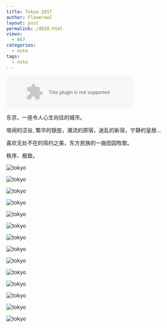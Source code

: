 ```yaml
---
title: Tokyo 2017
author: Flowerowl
layout: post
permalink: /4028.html
views:
  - 667
categories:
  - note
tags:
  - note
---
```


<embed src="//music.163.com/style/swf/widget.swf?sid=677353&type=2&auto=0&width=320&height=66" width="340" height="86"  allowNetworking="all">

东京，一座令人心生向往的城市。

喧闹的涩谷, 繁华的银座，潮流的原宿，迷乱的新宿，宁静的皇居...

喜欢无处不在的简约之美，东方民族的一曲田园牧歌。

秩序、极致。

![tokyo](http://lazynight.me/wp-content/uploads/2017/04/tokyo/1.png)

![tokyo](http://lazynight.me/wp-content/uploads/2017/04/tokyo/2.png)

![tokyo](http://lazynight.me/wp-content/uploads/2017/04/tokyo/3.png)

![tokyo](http://lazynight.me/wp-content/uploads/2017/04/tokyo/4.png)

![tokyo](http://lazynight.me/wp-content/uploads/2017/04/tokyo/14.png)

![tokyo](http://lazynight.me/wp-content/uploads/2017/04/tokyo/5.png)

![tokyo](http://lazynight.me/wp-content/uploads/2017/04/tokyo/6.png)

![tokyo](http://lazynight.me/wp-content/uploads/2017/04/tokyo/7.png)

![tokyo](http://lazynight.me/wp-content/uploads/2017/04/tokyo/8.png)

![tokyo](http://lazynight.me/wp-content/uploads/2017/04/tokyo/9.jpg)

![tokyo](http://lazynight.me/wp-content/uploads/2017/04/tokyo/10.png)

![tokyo](http://lazynight.me/wp-content/uploads/2017/04/tokyo/11.png)

![tokyo](http://lazynight.me/wp-content/uploads/2017/04/tokyo/12.png)

![tokyo](http://lazynight.me/wp-content/uploads/2017/04/tokyo/13.png)
